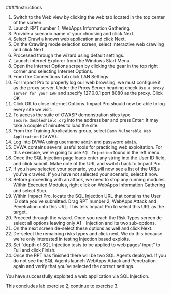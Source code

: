 ####Instructions

1. Switch to the Web view by clicking the web tab located in the top center of the screen. 
2. Launch RPT number 1, WebApps Information Gathering.
3. Provide a scenario name of your choosing and click Next. 
4. Select Crawl a known web application and click Next.
5. On the Crawling mode selection screen, select Interactive web crawling and click Next. 
6. Processed through the wizard using default settings. 
7. Launch Internet Explorer from the Windows Start Menu.
8. Open the Internet Options screen by clicking the gear in the top right corner and selecting Internet Options. 
9. From the Connections Tab click LAN Settings
10. For Impact Pro to properly log our web browsing, we must configure it as the proxy server. Under the Proxy Server heading check ``Use a proxy server for your LAN`` and specify 127.0.0.1 port 8080 as the proxy. Click OK
11. Click OK to close Internet Options. Impact Pro should now be able to log every site we visit. 
12. To access the suite of OWASP demonstration sites type ``secure.doubleshield.org`` into the address bar and press Enter. It may take a couple of minutes to load the site. 
13. From the Training Applications group, select ``Damn Vulnerable Web Application`` (DVWA).
14. Log into DVWA using username ``admin`` and password ``admin``.
15. DVWA contains several useful tools for practicing web exploitation. For this exercise, we're going to use ``SQL Injection`` found in the left menu. 
16. Once the SQL Injection page loads enter any string into the User ID field, and click submit. Make note of the URL and switch back to Impact Pro. 
17. If you have selected your scenario, you will now see a list of the URLs you've crawled. If you have not selected your scenario, select it now. 
18. Before proceeding with an attack, we need to stop any running modules. Within Executed Modules, right click on WebApps Information Gathering and select Stop. 
19. Within Impact Pro, locate the SQL Injection URL that contains the User ID data you’ve submitted. Drag RPT number 2, WebApps Attack and Penetration onto this URL. This tells Impact Pro to select this URL as the target. 
20. Proceed through the wizard. Once you reach the Risk Types screen de-select all options leaving only A1 - Injection and its two sub-options. 
21. On the next screen de-select these options as well and click Next. 
22. De-select the remaining risks types and click next. We do this because we're only interested in testing Injection based exploits. 
23. Set “depth of SQL Injection tests to be applied to web pages’ input” to Full and click Finish. 
24. Once the RPT has finished there will be two SQL Agents deployed. If you do not see the SQL Agents launch WebApps Attack and Penetration again and verify that you’ve selected the correct settings. 

You have successfully exploited a web application via SQL Injection. 

This concludes lab exercise 2, continue to exercise 3. 
